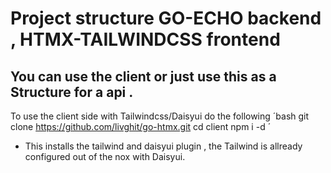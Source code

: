# Project structure GO-ECHO backend , HTMX-TAILWINDCSS frontend

## You can use the client or just use this as a Structure for a api .

To use the client side with Tailwindcss/Daisyui do the following
´bash
git clone https://github.com/livghit/go-htmx.git
cd client
npm i -d
´

- This installs the tailwind and daisyui plugin , the Tailwind is allready configured out of the nox with Daisyui.
